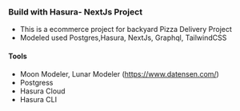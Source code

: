 ### Build with Hasura- NextJs Project

- This is a ecommerce project for backyard Pizza Delivery Project
- Modeled used Postgres,Hasura, NextJs, Graphql, TailwindCSS

#### Tools

- Moon Modeler, Lunar Modeler (https://www.datensen.com/)
- Postgress
- Hasura Cloud
- Hasura CLI
